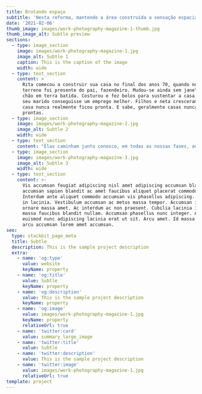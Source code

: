 ```yaml
---
title: Brotando espaço
subtitle: 'Nesta reforma, mantendo a área construída a sensação espacial quadruplicou!'
date: '2021-02-06'
thumb_image: images/work-photography-magazine-1-thumb.jpg
thumb_image_alt: Subtle preview
sections:
  - type: image_section
    image: images/work-photography-magazine-1.jpg
    image_alt: Subtle 1
    caption: This is the caption of the image
    width: wide
  - type: text_section
    content: >
      Rita comecou a construir sua casa no final dos anos 70, quando noivou. O
      terreno foi presente do pai, fazendeiro. Mudou-se ainda sem janelas, com o
      chão em terra batida. Costurou e fez bolos para sustentar a casa até que
      seu marido conseguisse um emprego melhor. Filhos e neta cresceram ali, e a
      casa nunca realmente ficou pronta. E sabe, geralmente casas nunca ficam
      prontas. 
  - type: image_section
    image: images/work-photography-magazine-2.jpg
    image_alt: Subtle 2
    width: wide
  - type: text_section
    content: "Elas caminham junto conosco, em todas as nossas fases, adaptando-se a brinquedos e retalhos no chão a porcelanatos polidos e reluzentes com cantos tristes e vazios.\_Depois de tantas etapas, cores e histórias vividas, salas de jantar demolidas para acomodar mais filhos, essa casa chegou a forma que lhes apresento. Transformou-se. A garagem apertadinha finalmente cresceu. O andar de cima finalmente entrou na casa. A piscina, que um dia já existiu e um dia já foi embora, voltou.\n"
  - type: image_section
    image: images/work-photography-magazine-3.jpg
    image_alt: Subtle 3
    width: wide
  - type: text_section
    content: >-
      Vis accumsan feugiat adipiscing nisl amet adipiscing accumsan blandit
      accumsan sapien blandit ac amet faucibus aliquet placerat commodo.
      Interdum ante aliquet commodo accumsan vis phasellus adipiscing. Ornare a
      in lacinia. Vestibulum accumsan ac metus massa tempor. Accumsan in lacinia
      ornare massa amet. Ac interdum ac non praesent. Cubilia lacinia interdum
      massa faucibus blandit nullam. Accumsan phasellus nunc integer. Accumsan
      euismod nunc adipiscing lacinia erat ut sit. Arcu amet. Id massa aliquet
      arcu accumsan lorem amet accumsan.
seo:
  type: stackbit_page_meta
  title: Subtle
  description: This is the sample project description
  extra:
    - name: 'og:type'
      value: website
      keyName: property
    - name: 'og:title'
      value: Subtle
      keyName: property
    - name: 'og:description'
      value: This is the sample project description
      keyName: property
    - name: 'og:image'
      value: images/work-photography-magazine-1.jpg
      keyName: property
      relativeUrl: true
    - name: 'twitter:card'
      value: summary_large_image
    - name: 'twitter:title'
      value: Subtle
    - name: 'twitter:description'
      value: This is the sample project description
    - name: 'twitter:image'
      value: images/work-photography-magazine-1.jpg
      relativeUrl: true
template: project
---
```

